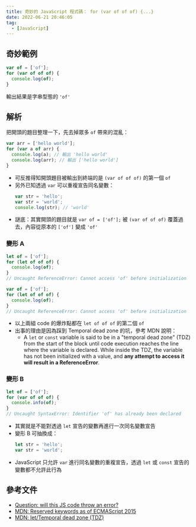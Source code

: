 ```yaml
---
title: 奇妙的 JavaScript 程式碼： for (var of of of) {...}
date: 2022-06-21 20:46:05
tag:
  - [JavaScript]
---
```


## 奇妙範例

```js
var of = ['of'];
for (var of of of) {
  console.log(of);
}
```

輸出結果是字串型態的 `'of'`

## 解析

把開頭的題目整理一下，先去掉眾多 `of` 帶來的混亂：

```js
var arr = ['hello world'];
for (var a of arr) {
  console.log(a); // 輸出 'hello world'
  console.log(arr); // 輸出 ['hello world']
}
```

- 可反推得知開頭題目被輸出到終端的是 `(var of of of)` 的第一個 `of`
- 另外已知透過 `var` 可以重複宣告同名變數：
  ```js
  var str = 'hello';
  var str = 'world';
  console.log(str); // 'world'
  ```
- 謎底：其實開頭的題目就是 `var of = ['of'];` 被 `(var of of of)` 覆蓋過去，內容從原本的 `['of']` 變成 `'of'`

### 變形 A

```js
let of = ['of'];
for (let of of of) {
  console.log(of);
}
// Uncaught ReferenceError: Cannot access 'of' before initialization
```

```js
var of = ['of'];
for (let of of of) {
  console.log(of);
}
// Uncaught ReferenceError: Cannot access 'of' before initialization
```

- 以上兩組 code 的爆炸點都在 `let of of of` 的第二個 `of`
- 出事的理由是因為踩到 Temporal dead zone 的坑，參考 MDN 說明：
  - A `let` or `const` variable is said to be in a "temporal dead zone" (TDZ) from the start of the block until code execution reaches the line where the variable is declared. While inside the TDZ, the variable has not been initialized with a value, and **any attempt to access it will result in a ReferenceError**.

### 變形 B

```js
let of = ['of'];
for (var of of of) {
  console.info(of);
}
// Uncaught SyntaxError: Identifier 'of' has already been declared
```

- 其實就是不能對透過 `let` 宣告的變數再進行一次同名變數宣告
- 變形 B 可抽換成：
  ```js
  let str = 'hello';
  var str = 'world';
  ```
- JavaScript 只允許 `var` 進行同名變數的重複宣告，透過 `let` 或 `const` 宣告的變數都不允許此行為

## 參考文件

- [Question: will this JS code throw an error?](https://twitter.com/madzadev/status/1538432593137483783?s=20&t=mr7eOBs-wUlDQAVPUY4y1g)
- [MDN: Reserved keywords as of ECMAScript 2015](https://developer.mozilla.org/en-US/docs/Web/JavaScript/Reference/Lexical_grammar#reserved_keywords_as_of_ecmascript_2015)
- [MDN: let/Temporal dead zone (TDZ)](https://developer.mozilla.org/en-US/docs/Web/JavaScript/Reference/Statements/let#temporal_dead_zone_tdz)
